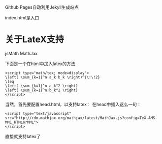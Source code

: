 Github Pages自动利用Jekyll生成站点

index.html是入口

# 关于LateX支持

jsMath
MathJax

下面是一个在html中加入latex的方法
```
<script type="math/tex; mode=display">
\left( \sum_{k=1}^n a_k b_k \right)^{\!\!2}
\leq
\left( \sum_{k=1}^n a_k^2 \right)
\left( \sum_{k=1}^n b_k^2 \right)
</script>
```

当然，首先要配置head.html，以支持latex：
在head中插入这么一句：
```
<script type="text/javascript" src="http://cdn.mathjax.org/mathjax/latest/MathJax.js?config=TeX-AMS-MML_HTMLorMML">
</script>
```
直接就支持latex了
